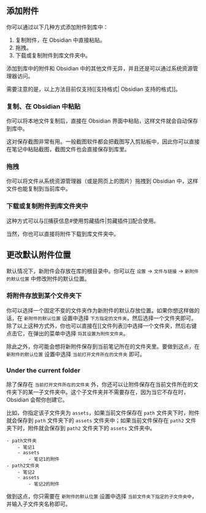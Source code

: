## 添加附件

你可以通过以下几种方式添加附件到库中：

1. 复制附件，在 Obsidian 中直接粘贴。
2. 拖拽。
3. 下载或复制附件到库文件夹中。

添加到库中的附件和 Obsidian 中的其他文件无异，并且还是可以通过系统资源管理器访问。

需要注意的是，以上方法目前仅支持[[支持格式| Obsidian 支持的格式]]。

### 复制、在 Obsidian 中粘贴

你可以将本地文件复制后，直接在 Obsidian 界面中粘贴，这样文件就会自动保存到库中。

这对保存截图非常有用。一般截图软件都会把截图写入剪贴板中，因此你可以直接在笔记中粘贴截图，截图文件也会直接保存到库里。

### 拖拽

你可以将文件从系统资源管理器（或是网页上的图片）拖拽到 Obsidian 中，这样文件也能复制到当前库中。

### 下载或复制附件到库文件夹中

这种方式可以与[[捕获信息#使用剪藏插件|剪藏插件]]配合使用。

当然，你也可以直接将附件下载到库文件夹中。

## 更改默认附件位置

默认情况下，新附件会存放在库的根目录中。你可以在 `设置` → `文件与链接` → `新附件的默认位置` 中修改附件的默认位置。

### 将附件存放到某个文件夹下

你可以选择一个固定不变的文件夹作为新附件的默认存放位置。如果你想这样做的话，在 `新附件的默认位置` 设置中选择 `下方指定的文件夹`，然后选择一个文件夹即可。除了以上这种方式外，你也可以直接在[[文件列表]]中选择一个文件夹，然后右键点击它，在弹出的菜单中选择 `将其设置为附件文件夹`。

除此之外，你可能会想将新附件保存到当前笔记所在的文件夹里。要做到这点，在 `新附件的默认位置` 设置中选择 `当前打开文件所在的文件夹` 即可。

### Under the current folder

除了保存在 `当前打开文件所在的文件夹` 外，你还可以让附件保存在当前文件所在的文件夹下的某一子文件夹中。这个子文件夹并不需要存在，因为当它不存在时，Obsidian 会帮你创建它。

比如，你指定该子文件夹为 `assets`，如果当前文件保存在 `path` 文件夹下时，附件就会保存到 `path` 文件夹下的 `assets` 文件夹中；如果当前文件保存在 `path2` 文件夹下时，附件就会保存到 `path2` 文件夹下的 `assets` 文件夹中。

```
- path文件夹
	- 笔记1
	- assets
		- 笔记1的附件
- path2文件夹
	- 笔记2
	- assets
		- 笔记2的附件
```

做到这点，你只需要在 `新附件的默认位置` 设置中选择 `当前文件夹下指定的子文件夹中`，并输入子文件夹名称即可。